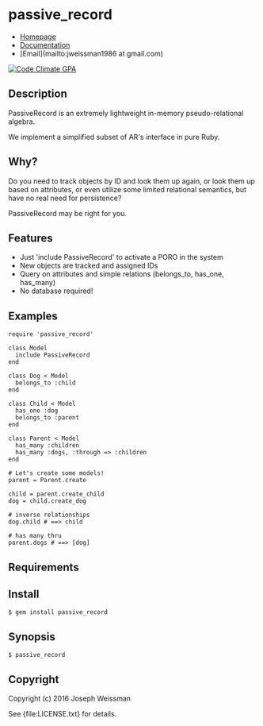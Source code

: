 # passive_record

* [Homepage](https://rubygems.org/gems/passive_record)
* [Documentation](http://rubydoc.info/gems/passive_record/frames)
* [Email](mailto:jweissman1986 at gmail.com)

[![Code Climate GPA](https://codeclimate.com/github//passive_record/badges/gpa.svg)](https://codeclimate.com/github//passive_record)

## Description

PassiveRecord is an extremely lightweight in-memory pseudo-relational algebra.

We implement a simplified subset of AR's interface in pure Ruby.

## Why?

Do you need to track objects by ID and look them up again,
or look them up based on attributes, or even utilize some limited relational semantics,
but have no real need for persistence?

PassiveRecord may be right for you.


## Features

  - Just 'include PassiveRecord' to activate a PORO in the system
  - New objects are tracked and assigned IDs
  - Query on attributes and simple relations (belongs_to, has_one, has_many)
  - No database required!

## Examples

    require 'passive_record'

    class Model
      include PassiveRecord
    end

    class Dog < Model
      belongs_to :child
    end
    
    class Child < Model
      has_one :dog
      belongs_to :parent
    end
    
    class Parent < Model
      has_many :children
      has_many :dogs, :through => :children
    end

    # Let's create some models!
    parent = Parent.create

    child = parent.create_child
    dog = child.create_dog

    # inverse relationships
    dog.child # ==> child

    # has many thru
    parent.dogs # ==> [dog]
 

## Requirements

## Install

    $ gem install passive_record

## Synopsis

    $ passive_record

## Copyright

Copyright (c) 2016 Joseph Weissman

See {file:LICENSE.txt} for details.
